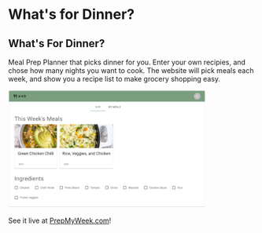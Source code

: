 # What's for Dinner?


## What's For Dinner?

Meal Prep Planner that picks dinner for you.
Enter your own recipies, and chose how many nights you want to cook.
The website will pick meals each week, and show you a recipe list to make grocery shopping easy.

<img src="images/whats-for-dinner.png" width=80% height=80% >

See it live at [PrepMyWeek.com](https://prepmyweek.com)!
